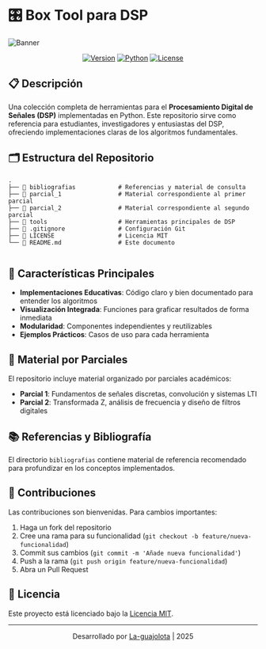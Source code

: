 # 🎛️ Box Tool para DSP

![Banner](https://via.placeholder.com/800x200/3498db/ffffff?text=Digital+Signal+Processing+Toolbox)

<div align="center">
  
[![Version](https://img.shields.io/badge/version-1.0.0-blue.svg)](https://github.com/La-guajolota/dsp-box-tool)
[![Python](https://img.shields.io/badge/Python-3.8%2B-blue.svg)](https://www.python.org/)
[![License](https://img.shields.io/badge/license-MIT-green.svg)](LICENSE)

</div>

## 📋 Descripción

Una colección completa de herramientas para el **Procesamiento Digital de Señales (DSP)** implementadas en Python. Este repositorio sirve como referencia para estudiantes, investigadores y entusiastas del DSP, ofreciendo implementaciones claras de los algoritmos fundamentales.

## 🗂️ Estructura del Repositorio

```
.
├── 📁 bibliografias            # Referencias y material de consulta
├── 📁 parcial_1                # Material correspondiente al primer parcial
├── 📁 parcial_2                # Material correspondiente al segundo parcial
├── 📁 tools                    # Herramientas principales de DSP
├── 📄 .gitignore               # Configuración Git
├── 📄 LICENSE                  # Licencia MIT
└── 📄 README.md                # Este documento


```
## 🎯 Características Principales

- **Implementaciones Educativas**: Código claro y bien documentado para entender los algoritmos
- **Visualización Integrada**: Funciones para graficar resultados de forma inmediata
- **Modularidad**: Componentes independientes y reutilizables
- **Ejemplos Prácticos**: Casos de uso para cada herramienta

## 🧪 Material por Parciales

El repositorio incluye material organizado por parciales académicos:

- **Parcial 1**: Fundamentos de señales discretas, convolución y sistemas LTI
- **Parcial 2**: Transformada Z, análisis de frecuencia y diseño de filtros digitales

## 📚 Referencias y Bibliografía

El directorio `bibliografias` contiene material de referencia recomendado para profundizar en los conceptos implementados.

## 🤝 Contribuciones

Las contribuciones son bienvenidas. Para cambios importantes:

1. Haga un fork del repositorio
2. Cree una rama para su funcionalidad (`git checkout -b feature/nueva-funcionalidad`)
3. Commit sus cambios (`git commit -m 'Añade nueva funcionalidad'`)
4. Push a la rama (`git push origin feature/nueva-funcionalidad`)
5. Abra un Pull Request

## 📜 Licencia

Este proyecto está licenciado bajo la [Licencia MIT](LICENSE).

---

<div align="center">
  
Desarrollado por [La-guajolota](https://github.com/La-guajolota) | 2025
  
</div>